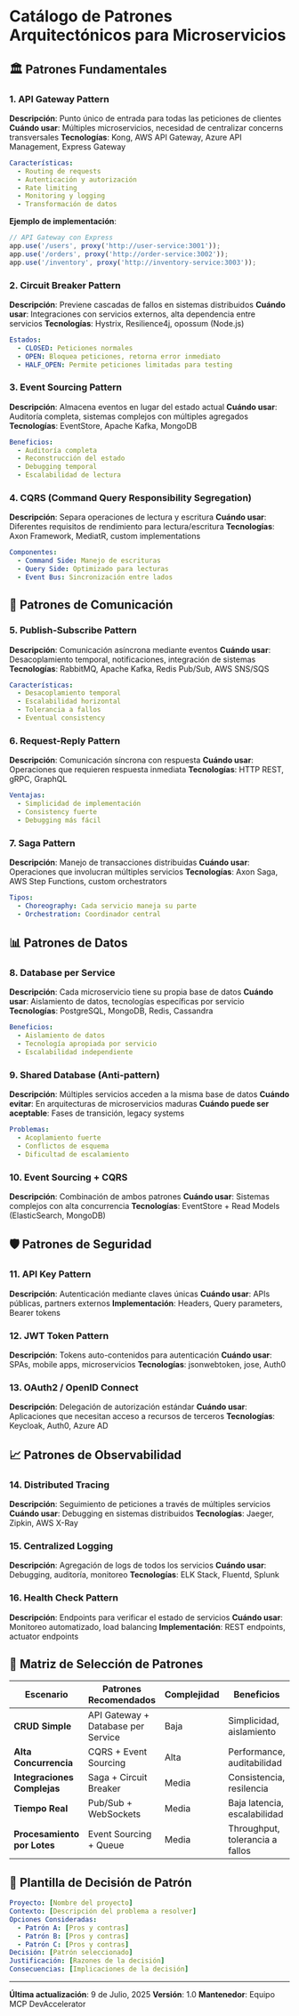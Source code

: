 # Catálogo de Patrones Arquitectónicos para Microservicios

## 🏛️ Patrones Fundamentales

### 1. API Gateway Pattern
**Descripción**: Punto único de entrada para todas las peticiones de clientes
**Cuándo usar**: Múltiples microservicios, necesidad de centralizar concerns transversales
**Tecnologías**: Kong, AWS API Gateway, Azure API Management, Express Gateway

```yaml
Características:
  - Routing de requests
  - Autenticación y autorización
  - Rate limiting
  - Monitoring y logging
  - Transformación de datos
```

**Ejemplo de implementación**:
```javascript
// API Gateway con Express
app.use('/users', proxy('http://user-service:3001'));
app.use('/orders', proxy('http://order-service:3002'));
app.use('/inventory', proxy('http://inventory-service:3003'));
```

### 2. Circuit Breaker Pattern
**Descripción**: Previene cascadas de fallos en sistemas distribuidos
**Cuándo usar**: Integraciones con servicios externos, alta dependencia entre servicios
**Tecnologías**: Hystrix, Resilience4j, opossum (Node.js)

```yaml
Estados:
  - CLOSED: Peticiones normales
  - OPEN: Bloquea peticiones, retorna error inmediato
  - HALF_OPEN: Permite peticiones limitadas para testing
```

### 3. Event Sourcing Pattern
**Descripción**: Almacena eventos en lugar del estado actual
**Cuándo usar**: Auditoría completa, sistemas complejos con múltiples agregados
**Tecnologías**: EventStore, Apache Kafka, MongoDB

```yaml
Beneficios:
  - Auditoría completa
  - Reconstrucción del estado
  - Debugging temporal
  - Escalabilidad de lectura
```

### 4. CQRS (Command Query Responsibility Segregation)
**Descripción**: Separa operaciones de lectura y escritura
**Cuándo usar**: Diferentes requisitos de rendimiento para lectura/escritura
**Tecnologías**: Axon Framework, MediatR, custom implementations

```yaml
Componentes:
  - Command Side: Manejo de escrituras
  - Query Side: Optimizado para lecturas
  - Event Bus: Sincronización entre lados
```

## 🔄 Patrones de Comunicación

### 5. Publish-Subscribe Pattern
**Descripción**: Comunicación asíncrona mediante eventos
**Cuándo usar**: Desacoplamiento temporal, notificaciones, integración de sistemas
**Tecnologías**: RabbitMQ, Apache Kafka, Redis Pub/Sub, AWS SNS/SQS

```yaml
Características:
  - Desacoplamiento temporal
  - Escalabilidad horizontal
  - Tolerancia a fallos
  - Eventual consistency
```

### 6. Request-Reply Pattern
**Descripción**: Comunicación síncrona con respuesta
**Cuándo usar**: Operaciones que requieren respuesta inmediata
**Tecnologías**: HTTP REST, gRPC, GraphQL

```yaml
Ventajas:
  - Simplicidad de implementación
  - Consistency fuerte
  - Debugging más fácil
```

### 7. Saga Pattern
**Descripción**: Manejo de transacciones distribuidas
**Cuándo usar**: Operaciones que involucran múltiples servicios
**Tecnologías**: Axon Saga, AWS Step Functions, custom orchestrators

```yaml
Tipos:
  - Choreography: Cada servicio maneja su parte
  - Orchestration: Coordinador central
```

## 📊 Patrones de Datos

### 8. Database per Service
**Descripción**: Cada microservicio tiene su propia base de datos
**Cuándo usar**: Aislamiento de datos, tecnologías específicas por servicio
**Tecnologías**: PostgreSQL, MongoDB, Redis, Cassandra

```yaml
Beneficios:
  - Aislamiento de datos
  - Tecnología apropiada por servicio
  - Escalabilidad independiente
```

### 9. Shared Database (Anti-pattern)
**Descripción**: Múltiples servicios acceden a la misma base de datos
**Cuándo evitar**: En arquitecturas de microservicios maduras
**Cuándo puede ser aceptable**: Fases de transición, legacy systems

```yaml
Problemas:
  - Acoplamiento fuerte
  - Conflictos de esquema
  - Dificultad de escalamiento
```

### 10. Event Sourcing + CQRS
**Descripción**: Combinación de ambos patrones
**Cuándo usar**: Sistemas complejos con alta concurrencia
**Tecnologías**: EventStore + Read Models (ElasticSearch, MongoDB)

## 🛡️ Patrones de Seguridad

### 11. API Key Pattern
**Descripción**: Autenticación mediante claves únicas
**Cuándo usar**: APIs públicas, partners externos
**Implementación**: Headers, Query parameters, Bearer tokens

### 12. JWT Token Pattern
**Descripción**: Tokens auto-contenidos para autenticación
**Cuándo usar**: SPAs, mobile apps, microservicios
**Tecnologías**: jsonwebtoken, jose, Auth0

### 13. OAuth2 / OpenID Connect
**Descripción**: Delegación de autorización estándar
**Cuándo usar**: Aplicaciones que necesitan acceso a recursos de terceros
**Tecnologías**: Keycloak, Auth0, Azure AD

## 📈 Patrones de Observabilidad

### 14. Distributed Tracing
**Descripción**: Seguimiento de peticiones a través de múltiples servicios
**Cuándo usar**: Debugging en sistemas distribuidos
**Tecnologías**: Jaeger, Zipkin, AWS X-Ray

### 15. Centralized Logging
**Descripción**: Agregación de logs de todos los servicios
**Cuándo usar**: Debugging, auditoría, monitoreo
**Tecnologías**: ELK Stack, Fluentd, Splunk

### 16. Health Check Pattern
**Descripción**: Endpoints para verificar el estado de servicios
**Cuándo usar**: Monitoreo automatizado, load balancing
**Implementación**: REST endpoints, actuator endpoints

## 🔧 Matriz de Selección de Patrones

| Escenario | Patrones Recomendados | Complejidad | Beneficios |
|-----------|----------------------|-------------|------------|
| **CRUD Simple** | API Gateway + Database per Service | Baja | Simplicidad, aislamiento |
| **Alta Concurrencia** | CQRS + Event Sourcing | Alta | Performance, auditabilidad |
| **Integraciones Complejas** | Saga + Circuit Breaker | Media | Consistencia, resilencia |
| **Tiempo Real** | Pub/Sub + WebSockets | Media | Baja latencia, escalabilidad |
| **Procesamiento por Lotes** | Event Sourcing + Queue | Media | Throughput, tolerancia a fallos |

## 📝 Plantilla de Decisión de Patrón

```yaml
Proyecto: [Nombre del proyecto]
Contexto: [Descripción del problema a resolver]
Opciones Consideradas:
  - Patrón A: [Pros y contras]
  - Patrón B: [Pros y contras]
  - Patrón C: [Pros y contras]
Decisión: [Patrón seleccionado]
Justificación: [Razones de la decisión]
Consecuencias: [Implicaciones de la decisión]
```

---

**Última actualización**: 9 de Julio, 2025
**Versión**: 1.0
**Mantenedor**: Equipo MCP DevAccelerator
